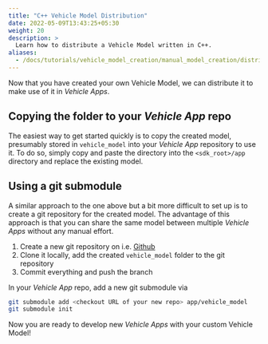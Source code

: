 ```yaml
---
title: "C++ Vehicle Model Distribution"
date: 2022-05-09T13:43:25+05:30
weight: 20
description: >
  Learn how to distribute a Vehicle Model written in C++.
aliases:
  - /docs/tutorials/vehicle_model_creation/manual_model_creation/distribution_cpp.md
---
```


Now that you have created your own Vehicle Model, we can distribute it to make use of it in _Vehicle Apps_.

## Copying the folder to your _Vehicle App_ repo

The easiest way to get started quickly is to copy the created model, presumably stored in `vehicle_model` into your _Vehicle App_ repository to use it. To do so, simply copy and paste the directory into the `<sdk_root>/app` directory and replace the existing model.

## Using a git submodule

A similar approach to the one above but a bit more difficult to set up is to create a git repository for the created model. The advantage of this approach is that you can share the same model between multiple _Vehicle Apps_ without any manual effort.

1. Create a new git repository on i.e. [Github](https://github.com)
2. Clone it locally, add the created `vehicle_model` folder to the git repository
3. Commit everything and push the branch

In your _Vehicle App_ repo, add a new git submodule via

```bash
git submodule add <checkout URL of your new repo> app/vehicle_model
git submodule init
```

Now you are ready to develop new _Vehicle Apps_ with your custom Vehicle Model!
